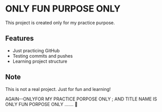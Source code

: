 # ONLY FUN PURPOSE ONLY

This project is created only for my practice purpose.

## Features
- Just practicing GitHub
- Testing commits and pushes
- Learning project structure

## Note
This is not a real project. Just for fun and learning!

AGAIN--ONLYFOR MY PRACTICE PORPOSE ONLY ; AND TITLE NAME IS ONLY FUN PORPOSE ONLY .......
🙂
